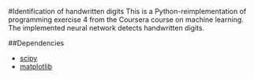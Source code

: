 #Identification of handwritten digits
This is a Python-reimplementation of programming exercise 4 from the Coursera
course on machine learning. The implemented neural network detects handwritten digits.

##Dependencies
* [scipy](http://www.scipy.org/)
* [matplotlib](http://matplotlib.org/)
